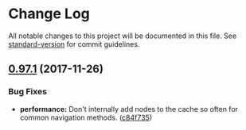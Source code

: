 # Change Log

All notable changes to this project will be documented in this file. See [standard-version](https://github.com/conventional-changelog/standard-version) for commit guidelines.

<a name="0.97.1"></a>
## [0.97.1](https://github.com/dsherret/ts-simple-ast/compare/0.97.0...0.97.1) (2017-11-26)


### Bug Fixes

* **performance:** Don't internally add nodes to the cache so often for common navigation methods. ([c84f735](https://github.com/dsherret/ts-simple-ast/commit/c84f735))
